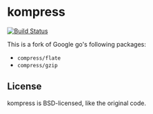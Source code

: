 # kompress

[![Build Status](https://travis-ci.org/itchio/kompress.svg?branch=master)](https://travis-ci.org/itchio/kompress)

This is a fork of Google go's following packages:

  * `compress/flate`
  * `compress/gzip`

## License

kompress is BSD-licensed, like the original code.
